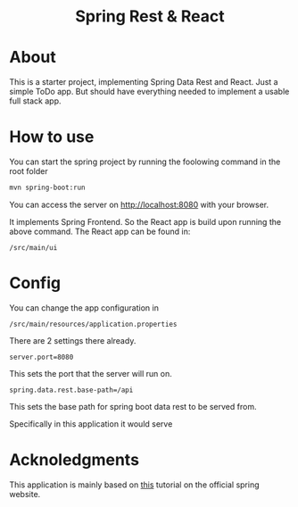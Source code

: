<h1 align="center">Spring Rest & React</h1>

# About

This is a starter project, implementing Spring Data Rest and React. Just a simple ToDo app. But should have everything needed to implement a usable full stack app. 

# How to use

You can start the spring project by running the foolowing command in the root folder

```bash
mvn spring-boot:run
```

You can access the server on [http://localhost:8080](http://localhost:8080) with your browser.

It implements Spring Frontend. So the React app is build upon running the above command. The React app can be found in:

```
/src/main/ui
```

# Config

You can change the app configuration in 
```
/src/main/resources/application.properties
```

There are 2 settings there already. 

```
server.port=8080
```

This sets the port that the server will run on.

```
spring.data.rest.base-path=/api
```
This sets the base path for spring boot data rest to be served from.

Specifically in this application it would serve 

# Acknoledgments

This application is mainly based on [this](https://spring.io/guides/tutorials/react-and-spring-data-rest/) tutorial on the official spring website.

